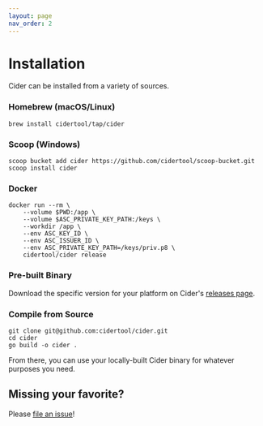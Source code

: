 ```yaml
---
layout: page
nav_order: 2
---
```


# Installation

Cider can be installed from a variety of sources.

### Homebrew (macOS/Linux)

```shell
brew install cidertool/tap/cider
```

### Scoop (Windows)

```shell
scoop bucket add cider https://github.com/cidertool/scoop-bucket.git
scoop install cider
```

### Docker

```shell
docker run --rm \
    --volume $PWD:/app \
    --volume $ASC_PRIVATE_KEY_PATH:/keys \
    --workdir /app \
    --env ASC_KEY_ID \
    --env ASC_ISSUER_ID \
    --env ASC_PRIVATE_KEY_PATH=/keys/priv.p8 \
    cidertool/cider release
```

### Pre-built Binary

Download the specific version for your platform on Cider's [releases page](https://github.com/cidertool/cider/releases). 

### Compile from Source

```shell
git clone git@github.com:cidertool/cider.git
cd cider
go build -o cider .
```

From there, you can use your locally-built Cider binary for whatever purposes you need. 

## Missing your favorite?

Please [file an issue](https://github.com/cidertool/cider/issues/new)!
